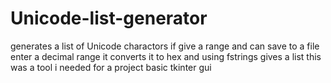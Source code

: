 # Unicode-list-generator
generates a list of Unicode charactors if give a range and can save to a file
enter a decimal range it converts it to hex and using fstrings gives a list
this was a tool i needed for a project
basic tkinter gui
